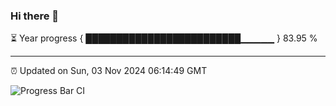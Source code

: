 ### Hi there 👋

⏳ Year progress { █████████████████████████▁▁▁▁▁ } 83.95 %

---

⏰ Updated on Sun, 03 Nov 2024 06:14:49 GMT

![Progress Bar CI](https://github.com/Shyam-Makwana/GitHub-Actions-Demo/workflows/Progress%20Bar%20CI/badge.svg)
